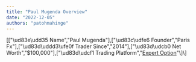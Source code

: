 ```yaml
---
title: "Paul Mugenda Overview"
date: "2022-12-05"
authors: "patohmahinge"
---
```


\[\["\\ud83e\\udd35 Name","Paul Mugenda"\],\["\\ud83c\\udfe6 Founder","Paris Fx"\],\["\\ud83d\\uddd3\\ufe0f Trader Since","2014"\],\["\\ud83d\\udcb0 Net Worth","$100,000"\],\["\\ud83d\\udcf1 Trading Platform","[Expert Option](\"https://mahinge.com/go-to/expert-option/\")"\]\]
